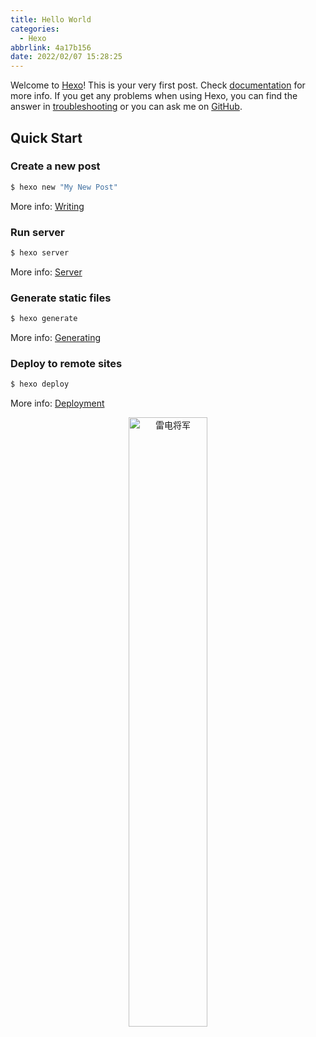 ```yaml
---
title: Hello World
categories:
  - Hexo
abbrlink: 4a17b156
date: 2022/02/07 15:28:25
---
```

Welcome to [Hexo](https://hexo.io/)! This is your very first post. Check [documentation](https://hexo.io/docs/) for more info. If you get any problems when using Hexo, you can find the answer in [troubleshooting](https://hexo.io/docs/troubleshooting.html) or you can ask me on [GitHub](https://github.com/hexojs/hexo/issues).

## Quick Start

### Create a new post

``` bash
$ hexo new "My New Post"
```

More info: [Writing](https://hexo.io/docs/writing.html)

### Run server

``` bash
$ hexo server
```

More info: [Server](https://hexo.io/docs/server.html)

### Generate static files

``` bash
$ hexo generate
```

More info: [Generating](https://hexo.io/docs/generating.html)

### Deploy to remote sites

``` bash
$ hexo deploy
```

More info: [Deployment](https://hexo.io/docs/one-command-deployment.html)

<div align=center><img src="https://cdn.statically.io/gh/Aphcity/aphcity-assets@master/20230208/Fflxr98WIAEOK8L.e00533b9226c.jpg" width = 50% title = "雷电将军"></div>


